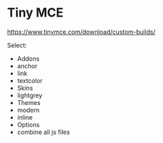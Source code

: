 # Tiny MCE

https://www.tinymce.com/download/custom-builds/

Select:
* Addons
 * anchor
 * link
 * textcolor
* Skins
 * lightgrey
* Themes
 * modern
 * inline
* Options
 * combine all js files
